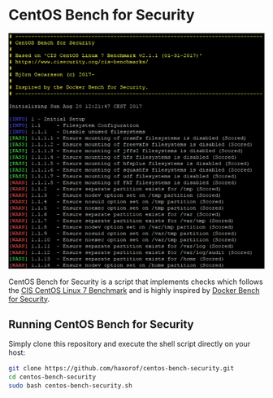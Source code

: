 # CentOS Bench for Security

![CentOS Bench for Security running](screenshot.png "CentOS Bench for Security running")

CentOS Bench for Security is a script that implements checks which follows the [CIS CentOS Linux 7 Benchmark](http://benchmarks.cisecurity.org) and is highly inspired by [Docker Bench for Security](https://github.com/docker/docker-bench-security).

## Running CentOS Bench for Security

Simply clone this repository and execute the shell script directly on your host:

```sh
git clone https://github.com/haxorof/centos-bench-security.git
cd centos-bench-security
sudo bash centos-bench-security.sh
```